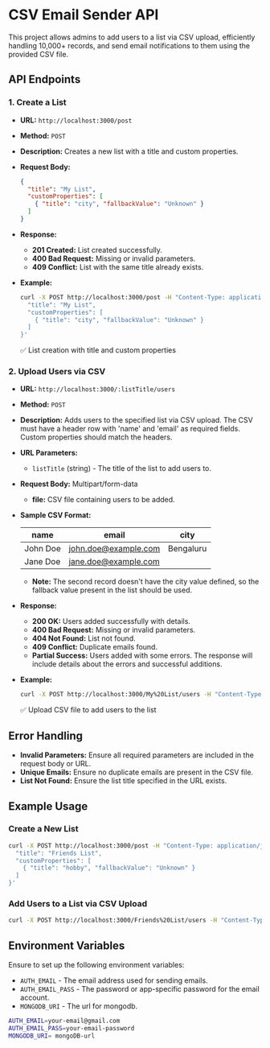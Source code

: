 # CSV Email Sender API

This project allows admins to add users to a list via CSV upload, efficiently handling 10,000+ records, and send email notifications to them using the provided CSV file.

## API Endpoints

### 1. Create a List

- **URL:** `http://localhost:3000/post`
- **Method:** `POST`
- **Description:** Creates a new list with a title and custom properties.
- **Request Body:**
  ```json
  {
    "title": "My List",
    "customProperties": [
      { "title": "city", "fallbackValue": "Unknown" }
    ]
  }
  ```
- **Response:**
  - **201 Created:** List created successfully.
  - **400 Bad Request:** Missing or invalid parameters.
  - **409 Conflict:** List with the same title already exists.

- **Example:**
  ```sh
  curl -X POST http://localhost:3000/post -H "Content-Type: application/json" -d '{
    "title": "My List",
    "customProperties": [
      { "title": "city", "fallbackValue": "Unknown" }
    ]
  }'
  ```

  ✅ List creation with title and custom properties

### 2. Upload Users via CSV

- **URL:** `http://localhost:3000/:listTitle/users`
- **Method:** `POST`
- **Description:** Adds users to the specified list via CSV upload. The CSV must have a header row with 'name' and 'email' as required fields. Custom properties should match the headers.
- **URL Parameters:**
  - `listTitle` (string) - The title of the list to add users to.
- **Request Body:** Multipart/form-data
  - **file:** CSV file containing users to be added.

- **Sample CSV Format:**

  | name      | email            | city       |
  | --------- | ---------------- | ---------- |
  | John Doe  | john.doe@example.com | Bengaluru  |
  | Jane Doe  | jane.doe@example.com |            |

  - **Note:** The second record doesn't have the city value defined, so the fallback value present in the list should be used.

- **Response:**
  - **200 OK:** Users added successfully with details.
  - **400 Bad Request:** Missing or invalid parameters.
  - **404 Not Found:** List not found.
  - **409 Conflict:** Duplicate emails found.
  - **Partial Success:** Users added with some errors. The response will include details about the errors and successful additions.

- **Example:**
  ```sh
  curl -X POST http://localhost:3000/My%20List/users -H "Content-Type: multipart/form-data" -F "file=@/path/to/your/file.csv"
  ```

  ✅ Upload CSV file to add users to the list

## Error Handling

- **Invalid Parameters:** Ensure all required parameters are included in the request body or URL.
- **Unique Emails:** Ensure no duplicate emails are present in the CSV file.
- **List Not Found:** Ensure the list title specified in the URL exists.

## Example Usage

### Create a New List
```sh
curl -X POST http://localhost:3000/post -H "Content-Type: application/json" -d '{
  "title": "Friends List",
  "customProperties": [
    { "title": "hobby", "fallbackValue": "Unknown" }
  ]
}'
```

### Add Users to a List via CSV Upload
```sh
curl -X POST http://localhost:3000/Friends%20List/users -H "Content-Type: multipart/form-data" -F "file=@/path/to/your/file.csv"
```

## Environment Variables

Ensure to set up the following environment variables:

- `AUTH_EMAIL` - The email address used for sending emails.
- `AUTH_EMAIL_PASS` - The password or app-specific password for the email account.
- `MONGODB_URI` - The url for mongodb.
```sh
AUTH_EMAIL=your-email@gmail.com
AUTH_EMAIL_PASS=your-email-password
MONGODB_URI= mongoDB-url
```
